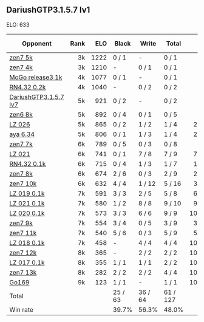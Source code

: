 ## DariushGTP3.1.5.7 lv1 ##

ELO: 633

Opponent | Rank | ELO | Black | Write | Total | Win rate
---------|-----:|----:|-------|-------|-------|-------:
[zen7 5k](zen7%205k.md) | 3k | 1222 | 0 / 1 | - | 0 / 1 | 0.0%
[zen7 4k](zen7%204k.md) | 3k | 1210 | - | 0 / 1 | 0 / 1 | 0.0%
[MoGo release3 1k](MoGo%20release3%201k.md) | 4k | 1077 | 0 / 1 | - | 0 / 1 | 0.0%
[RN4.32 0.2k](RN4.32%200.2k.md) | 4k | 1040 | - | 0 / 2 | 0 / 2 | 0.0%
[DariushGTP3.1.5.7 lv7](DariushGTP3.1.5.7%20lv7.md) | 5k | 921 | 0 / 2 | - | 0 / 2 | 0.0%
[zen6 8k](zen6%208k.md) | 5k | 892 | 0 / 4 | 0 / 1 | 0 / 5 | 0.0%
[LZ 026](LZ%20026.md) | 5k | 865 | 0 / 2 | 1 / 2 | 1 / 4 | 25.0%
[aya 6.34](aya%206.34.md) | 5k | 806 | 0 / 1 | 1 / 3 | 1 / 4 | 25.0%
[zen7 7k](zen7%207k.md) | 6k | 789 | 0 / 5 | 0 / 3 | 0 / 8 | 0.0%
[LZ 021](LZ%20021.md) | 6k | 741 | 0 / 1 | 7 / 8 | 7 / 9 | 77.8%
[RN4.32 0.1k](RN4.32%200.1k.md) | 6k | 715 | 0 / 4 | 1 / 3 | 1 / 7 | 14.3%
[zen7 8k](zen7%208k.md) | 6k | 674 | 2 / 6 | 0 / 3 | 2 / 9 | 22.2%
[zen7 10k](zen7%2010k.md) | 6k | 632 | 4 / 4 | 1 / 12 | 5 / 16 | 31.3%
[LZ 019 0.1k](LZ%20019%200.1k.md) | 7k | 591 | 3 / 3 | 2 / 5 | 5 / 8 | 62.5%
[LZ 021 0.1k](LZ%20021%200.1k.md) | 7k | 580 | 1 / 2 | 8 / 8 | 9 / 10 | 90.0%
[LZ 020 0.1k](LZ%20020%200.1k.md) | 7k | 573 | 3 / 3 | 6 / 6 | 9 / 9 | 100.0%
[zen7 9k](zen7%209k.md) | 7k | 554 | 3 / 4 | 0 / 5 | 3 / 9 | 33.3%
[zen7 11k](zen7%2011k.md) | 7k | 540 | 5 / 6 | 0 / 3 | 5 / 9 | 55.6%
[LZ 018 0.1k](LZ%20018%200.1k.md) | 7k | 458 | - | 4 / 4 | 4 / 4 | 100.0%
[zen7 12k](zen7%2012k.md) | 8k | 365 | - | 2 / 2 | 2 / 2 | 100.0%
[LZ 017 0.1k](LZ%20017%200.1k.md) | 8k | 355 | 1 / 1 | 1 / 1 | 2 / 2 | 100.0%
[zen7 13k](zen7%2013k.md) | 8k | 282 | 2 / 2 | 2 / 2 | 4 / 4 | 100.0%
[Go169](Go169.md) | 9k | 123 | 1 / 1 | - | 1 / 1 | 100.0%
Total | | | 25 / 63 | 36 / 64 | 61 / 127 | 
Win rate| | | 39.7% | 56.3% | 48.0% | 
